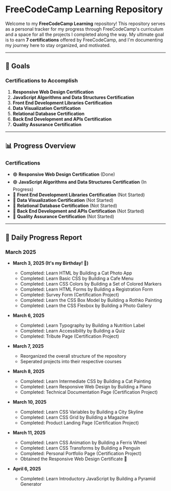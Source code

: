 # FreeCodeCamp Learning Repository

Welcome to my **FreeCodeCamp Learning** repository! This repository serves as a personal tracker for my progress through FreeCodeCamp's curriculum and a space for all the projects I completed along the way. My ultimate goal is to earn **7 certifications** offered by FreeCodeCamp, and I'm documenting my journey here to stay organized, and motivated.

---

## 🎯 Goals

### Certifications to Accomplish
1. **Responsive Web Design Certification**  
2. **JavaScript Algorithms and Data Structures Certification**  
3. **Front End Development Libraries Certification**  
4. **Data Visualization Certification**  
5. **Relational Database Certification**  
6. **Back End Development and APIs Certification**  
7. **Quality Assurance Certification**

---

## 📊 Progress Overview

### Certifications
- 🟢 **Responsive Web Design Certification** (Done)  
- 🟢 **JavaScript Algorithms and Data Structures Certification** (In Progress)  
- 🔴 **Front End Development Libraries Certification** (Not Started)  
- 🔴 **Data Visualization Certification** (Not Started)  
- 🔴 **Relational Database Certification** (Not Started)  
- 🔴 **Back End Development and APIs Certification** (Not Started)  
- 🔴 **Quality Assurance Certification** (Not Started)  

---

## 📅 Daily Progress Report

### March 2025
- **March 3, 2025 (It's my Birthday! 🥳)**  
    - Completed: Learn HTML by Building a Cat Photo App
    - Completed: Learn Basic CSS by Building a Cafe Menu
    - Completed: Learn CSS Colors by Building a Set of Colored Markers
    - Completed: Learn HTML Forms by Building a Registration Form
    - Completed: Survey Form (Certification Project)
    - Completed: Learn the CSS Box Model by Building a Rothko Painting
    - Completed: Learn the CSS Flexbox by Building a Photo Gallery

- **March 6, 2025**
    - Completed: Learn Typography by Building a Nutrition Label
    - Completed: Learn Accessibility by Building a Quiz
    - Completed: Tribute Page (Certification Project)

- **March 7, 2025**
    - Reorganized the overall structure of the repository
    - Seperated projects into their respective courses

- **March 8, 2025**
    - Completed: Learn Intermediate CSS by Building a Cat Painting
    - Completed: Learn Responsive Web Design by Building a Piano
    - Completed: Technical Documentation Page (Certification Project)

- **March 10, 2025**
    - Completed: Learn CSS Variables by Building a City Skyline
    - Completed: Learn CSS Grid by Building a Magazine
    - Completed: Product Landing Page (Certification Project)

- **March 11, 2025**
    - Completed: Learn CSS Animation by Building a Ferris Wheel
    - Completed: Learn CSS Transforms by Building a Penguin
    - Completed: Personal Portfolio Page (Certification Project)
    - Obtained the Responsive Web Design Certificate 🏅

- **April 6, 2025**
    - Completed: Learn Introductory JavaScript by Building a Pyramid Generator